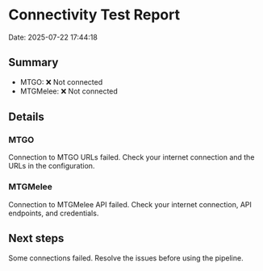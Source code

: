 # Connectivity Test Report

Date: 2025-07-22 17:44:18

## Summary

- MTGO: ❌ Not connected
- MTGMelee: ❌ Not connected

## Details

### MTGO

Connection to MTGO URLs failed. Check your internet connection and the URLs in the configuration.

### MTGMelee

Connection to MTGMelee API failed. Check your internet connection, API endpoints, and credentials.

## Next steps

Some connections failed. Resolve the issues before using the pipeline.
